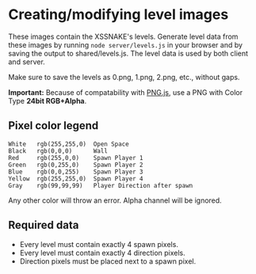 Creating/modifying level images
===

These images contain the XSSNAKE's levels. Generate level data from these images
by running `node server/levels.js` in your browser and by saving the output to
shared/levels.js. The level data is used by both client and server.

Make sure to save the levels as 0.png, 1.png, 2.png, etc., without gaps.

**Important:** Because of compatability with
[PNG.js](https://github.com/devongovett/png.js), use a PNG with Color Type
**24bit RGB+Alpha**.

Pixel color legend
---

    White   rgb(255,255,0)  Open Space
    Black   rgb(0,0,0)      Wall
    Red     rgb(255,0,0)    Spawn Player 1
    Green   rgb(0,255,0)    Spawn Player 2
    Blue    rgb(0,0,255)    Spawn Player 3
    Yellow  rgb(255,255,0)  Spawn Player 4
    Gray    rgb(99,99,99)   Player Direction after spawn

Any other color will throw an error. Alpha channel will be ignored.

Required data
---

 * Every level must contain exactly 4 spawn pixels.
 * Every level must contain exactly 4 direction pixels.
 * Direction pixels must be placed next to a spawn pixel.